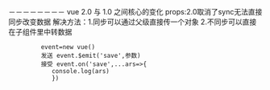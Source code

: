 －－－－－－－－
	vue 2.0 与 1.0 之间核心的变化
	props:2.0取消了sync无法直接同步改变数据
	解决方法：1.同步可以通过父级直接传一个对象
			 2.不同步可以直接在子组件里中转数据

			 event=new vue()
			 发送 event.$emit('save',参数)
			 接受 event.on('save',...ars=>{
			 	console.log(ars)
			 	})